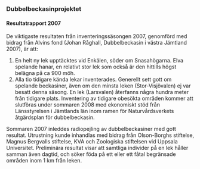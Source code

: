 ### Dubbelbeckasinprojektet

#### Resultatrapport 2007

De viktigaste resultaten från inventeringssäsongen 2007, genomförd med bidrag från Alvins fond (Johan Råghall, Dubbelbeckasin i västra Jämtland 2007), är att:

1. En helt ny lek upptäcktes vid Enkälen, söder om Snasahögarna. Elva spelande hanar, en relativt stor lek som också är den hittills högst belägna på ca 900 möh.
2. Alla tio tidigare kända lekar inventerades. Generellt sett gott om spelande beckasiner, även om den minsta leken (Stor-Visjövalen) ej var besatt denna säsong. En lek (Larsvalen) återfanns några hundra meter från tidigare plats.
Inventering av tidigare obesökta områden kommer att slutföras under sommaren 2008 med ekonomiskt stöd från Länsstyrelsen i Jämtlands län inom ramen för Naturvårdsverkets åtgärdsplan för dubbelbeckasin.

Sommaren 2007 inleddes radiopejling av dubbelbeckasiner med gott resultat. Utrustning kunde inhandlas med bidrag från Olson-Borghs stiftelse, Magnus Bergvalls stiftelse, KVA och Zoologiska stiftelsen vid Uppsala Universitet. Preliminära resultat visar att samtliga individer på en lek håller samman även dagtid, och söker föda på ett eller ett fåtal begränsade områden inom 1 km från leken.